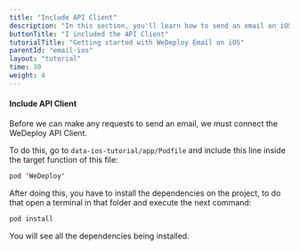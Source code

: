 ```yaml
---
title: "Include API Client"
description: "In this section, you'll learn how to send an email on iOS using the WeDeploy API Client."
buttonTitle: "I included the API Client"
tutorialTitle: "Getting started with WeDeploy Email on iOS"
parentId: "email-ios"
layout: "tutorial"
time: 30
weight: 4
---
```


#### Include API Client

Before we can make any requests to send an email, we must connect the WeDeploy API Client.

To do this, go to `data-ios-tutorial/app/Podfile` and include this line inside the target function of this file:

```swift
pod 'WeDeploy'
```

After doing this, you have to install the dependencies on the project, to do that open a terminal in that folder and execute the next command:

```swift
pod install
```

You will see all the dependencies being installed.
